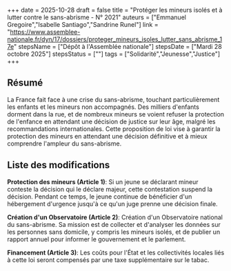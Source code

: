+++
date = 2025-10-28
draft = false
title = "Protéger les mineurs isolés et à lutter contre le sans-abrisme - N° 2021"
auteurs = ["Emmanuel Gregoire","Isabelle Santiago","Sandrine Runel"]
link = "https://www.assemblee-nationale.fr/dyn/17/dossiers/proteger_mineurs_isoles_lutter_sans_abrisme_17e"
stepsName = ["Dépôt à l'Assemblée nationale"]
stepsDate = ["Mardi 28 octobre 2025"]
stepsStatus = [""]
tags = ["Solidarité","Jeunesse","Justice"]
+++

## Résumé

La France fait face à une crise du sans-abrisme, touchant particulièrement les enfants et les mineurs non accompagnés. Des milliers d'enfants dorment dans la rue, et de nombreux mineurs se voient refuser la protection de l'enfance en attendant une décision de justice sur leur âge, malgré les recommandations internationales. Cette proposition de loi vise à garantir la protection des mineurs en attendant une décision définitive et à mieux comprendre l'ampleur du sans-abrisme.

## Liste des modifications

**Protection des mineurs (Article 1)**: Si un jeune se déclarant mineur conteste la décision qui le déclare majeur, cette contestation suspend la décision. Pendant ce temps, le jeune continue de bénéficier d'un hébergement d'urgence jusqu'à ce qu'un juge prenne une décision finale.

**Création d'un Observatoire (Article 2)**: Création d'un Observatoire national du sans-abrisme. Sa mission est de collecter et d'analyser les données sur les personnes sans domicile, y compris les mineurs isolés, et de publier un rapport annuel pour informer le gouvernement et le parlement.

**Financement (Article 3)**: Les coûts pour l'État et les collectivités locales liés à cette loi seront compensés par une taxe supplémentaire sur le tabac.
